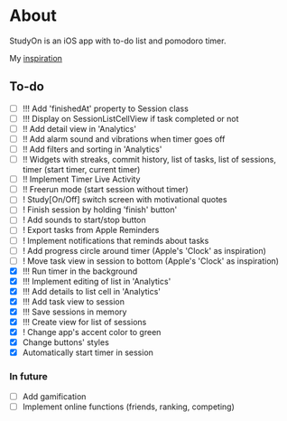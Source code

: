#  About
StudyOn is an iOS app with to-do list and pomodoro timer.

My [inspiration](https://youtu.be/TiuWk14VKZA?si=Y3mDtDRyu_dLdvbx)

## To-do
- [ ] !!! Add 'finishedAt' property to Session class
- [ ] !!! Display on SessionListCellView if task completed or not
- [ ] !! Add detail view in 'Analytics'
- [ ] !! Add alarm sound and vibrations when timer goes off
- [ ] !! Add filters and sorting in 'Analytics'
- [ ] !! Widgets with streaks, commit history, list of tasks, list of sessions, timer (start timer, current timer)
- [ ] !! Implement Timer Live Activity
- [ ] !! Freerun mode (start session without timer)
- [ ] ! Study[On/Off] switch screen with motivational quotes
- [ ] ! Finish session by holding 'finish' button'
- [ ] ! Add sounds to start/stop button
- [ ] ! Export tasks from Apple Reminders
- [ ] ! Implement notifications that reminds about tasks
- [ ] ! Add progress circle around timer (Apple's 'Clock' as inspiration)
- [ ] ! Move task view in session to bottom (Apple's 'Clock' as inspiration)
- [x] !!! Run timer in the background
- [x] !!! Implement editing of list in 'Analytics'
- [x] !!! Add details to list cell in 'Analytics'
- [x] !!! Add task view to session
- [x] !!! Save sessions in memory
- [x] !!! Create view for list of sessions
- [x] ! Change app's accent color to green
- [x] Change buttons' styles
- [x] Automatically start timer in session

### In future
- [ ] Add gamification
- [ ] Implement online functions (friends, ranking, competing)
